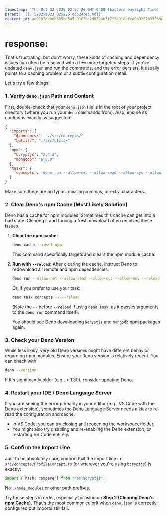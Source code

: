 ```yaml
---
timestamp: 'Thu Oct 23 2025 02:52:26 GMT-0400 (Eastern Daylight Time)'
parent: '[[..\20251023_025226.cc624cec.md]]'
content_id: ae9187de0cb605be5a5a0187fa2d0324e3f7f7a018afca9a9257b379698f7059
---
```


# response:

That's frustrating, but don't worry, these kinds of caching and dependency issues can often be resolved with a few more targeted steps. If you've updated `deno.json` and run the commands, and the error persists, it usually points to a caching problem or a subtle configuration detail.

Let's try a few things:

### 1. Verify `deno.json` Path and Content

First, double-check that your `deno.json` file is in the root of your project directory (where you run your `deno` commands from). Also, ensure its content is exactly as suggested:

```json
{
  "imports": {
    "@concepts/": "./src/concepts/",
    "@utils/": "./src/utils/"
  },
  "npm": {
    "bcryptjs": "2.4.3",
    "mongodb": "6.8.0"
  },
  "tasks": {
    "concepts": "deno run --allow-net --allow-read --allow-sys --allow-env src/concept_server.ts --port 8000 --baseUrl /api"
  }
}
```

Make sure there are no typos, missing commas, or extra characters.

### 2. Clear Deno's npm Cache (Most Likely Solution)

Deno has a cache for npm modules. Sometimes this cache can get into a bad state. Clearing it and forcing a fresh download often resolves these issues.

1. **Clear the npm cache:**
   ```bash
   deno cache --reset-npm
   ```
   This command specifically targets and clears the npm module cache.

2. **Run with `--reload`:** After clearing the cache, instruct Deno to redownload all remote and npm dependencies.

   ```bash
   deno run --allow-net --allow-read --allow-sys --allow-env --reload src/concept_server.ts --port 8000 --baseUrl /api
   ```

   Or, if you prefer to use your task:

   ```bash
   deno task concepts -- --reload
   ```

   (Note the `--` before `--reload` if using `deno task`, as it passes arguments to the `deno run` command itself).

   You should see Deno downloading `bcryptjs` and `mongodb` npm packages again.

### 3. Check your Deno Version

While less likely, very old Deno versions might have different behavior regarding npm modules. Ensure your Deno version is relatively recent. You can check with:

```bash
deno --version
```

If it's significantly older (e.g., < 1.30), consider updating Deno.

### 4. Restart your IDE / Deno Language Server

If you are seeing the error primarily in your editor (e.g., VS Code with the Deno extension), sometimes the Deno Language Server needs a kick to re-read the configuration and cache.

* In VS Code, you can try closing and reopening the workspace/folder.
* You might also try disabling and re-enabling the Deno extension, or restarting VS Code entirely.

### 5. Confirm the Import Line

Just to be absolutely sure, confirm that the import line in `src/concepts/ProfileConcept.ts` (or wherever you're using `bcryptjs`) is exactly:

```typescript
import { hash, compare } from "npm:bcryptjs";
```

No `./node_modules` or other path prefixes.

Try these steps in order, especially focusing on **Step 2 (Clearing Deno's npm Cache)**. That's the most common culprit when `deno.json` is correctly configured but imports still fail.
